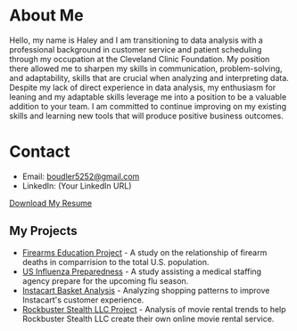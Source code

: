 # About Me
Hello, my name is Haley and I am transitioning to data analysis with a professional background in customer service and patient scheduling through my occupation at the Cleveland Clinic Foundation. My position there allowed me to sharpen my skills in communication, problem-solving, and adaptability, skills that are crucial when analyzing and interpreting data. Despite my lack of direct experience in data analysis, my enthusiasm for leaning and my adaptable skills leverage me into a position to be a valuable addition to your team. I am committed to continue improving on my existing skills and learning new tools that will produce positive business outcomes.

# Contact
- Email: boudler5252@gmail.com
- LinkedIn: (Your LinkedIn URL)

[Download My Resume](https://github.com/bluenorth52/HBustle/blob/main/1.5%20Bustle%20Resume%20Template.docx)

## My Projects
- [Firearms Education Project](FirearmCaseStudy.md) - A study on the relationship of firearm deaths in comparrision to the total U.S. population.
- [US Influenza Preparedness](InfluenzaCaseStudy.md) - A study assisting a medical staffing agency prepare for the upcoming flu season. 
- [Instacart Basket Analysis](InstacartCaseStudy.md) - Analyzing shopping patterns to improve Instacart's customer experience.
- [Rockbuster Stealth LLC Project](RockbusterCaseStudy.md) - Analysis of movie rental trends to help Rockbuster Stealth LLC create their own online movie rental service.
